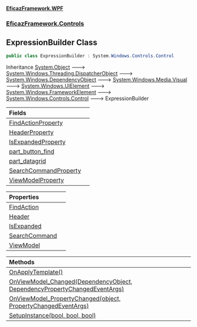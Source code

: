 #### [EficazFramework.WPF](EficazFrameworkWPF.md 'EficazFramework WPF')
### [EficazFramework.Controls](EficazFrameworkWPF.md#EficazFramework.Controls 'EficazFramework.Controls')

## ExpressionBuilder Class

```csharp
public class ExpressionBuilder : System.Windows.Controls.Control
```

Inheritance [System.Object](https://docs.microsoft.com/en-us/dotnet/api/System.Object 'System.Object') &#129106; [System.Windows.Threading.DispatcherObject](https://docs.microsoft.com/en-us/dotnet/api/System.Windows.Threading.DispatcherObject 'System.Windows.Threading.DispatcherObject') &#129106; [System.Windows.DependencyObject](https://docs.microsoft.com/en-us/dotnet/api/System.Windows.DependencyObject 'System.Windows.DependencyObject') &#129106; [System.Windows.Media.Visual](https://docs.microsoft.com/en-us/dotnet/api/System.Windows.Media.Visual 'System.Windows.Media.Visual') &#129106; [System.Windows.UIElement](https://docs.microsoft.com/en-us/dotnet/api/System.Windows.UIElement 'System.Windows.UIElement') &#129106; [System.Windows.FrameworkElement](https://docs.microsoft.com/en-us/dotnet/api/System.Windows.FrameworkElement 'System.Windows.FrameworkElement') &#129106; [System.Windows.Controls.Control](https://docs.microsoft.com/en-us/dotnet/api/System.Windows.Controls.Control 'System.Windows.Controls.Control') &#129106; ExpressionBuilder

| Fields | |
| :--- | :--- |
| [FindActionProperty](EficazFramework.Controls/ExpressionBuilder/FindActionProperty.md 'EficazFramework.Controls.ExpressionBuilder.FindActionProperty') | |
| [HeaderProperty](EficazFramework.Controls/ExpressionBuilder/HeaderProperty.md 'EficazFramework.Controls.ExpressionBuilder.HeaderProperty') | |
| [IsExpandedProperty](EficazFramework.Controls/ExpressionBuilder/IsExpandedProperty.md 'EficazFramework.Controls.ExpressionBuilder.IsExpandedProperty') | |
| [part_button_find](EficazFramework.Controls/ExpressionBuilder/part_button_find.md 'EficazFramework.Controls.ExpressionBuilder.part_button_find') | |
| [part_datagrid](EficazFramework.Controls/ExpressionBuilder/part_datagrid.md 'EficazFramework.Controls.ExpressionBuilder.part_datagrid') | |
| [SearchCommandProperty](EficazFramework.Controls/ExpressionBuilder/SearchCommandProperty.md 'EficazFramework.Controls.ExpressionBuilder.SearchCommandProperty') | |
| [ViewModelProperty](EficazFramework.Controls/ExpressionBuilder/ViewModelProperty.md 'EficazFramework.Controls.ExpressionBuilder.ViewModelProperty') | |

| Properties | |
| :--- | :--- |
| [FindAction](EficazFramework.Controls/ExpressionBuilder/FindAction.md 'EficazFramework.Controls.ExpressionBuilder.FindAction') | |
| [Header](EficazFramework.Controls/ExpressionBuilder/Header.md 'EficazFramework.Controls.ExpressionBuilder.Header') | |
| [IsExpanded](EficazFramework.Controls/ExpressionBuilder/IsExpanded.md 'EficazFramework.Controls.ExpressionBuilder.IsExpanded') | |
| [SearchCommand](EficazFramework.Controls/ExpressionBuilder/SearchCommand.md 'EficazFramework.Controls.ExpressionBuilder.SearchCommand') | |
| [ViewModel](EficazFramework.Controls/ExpressionBuilder/ViewModel.md 'EficazFramework.Controls.ExpressionBuilder.ViewModel') | |

| Methods | |
| :--- | :--- |
| [OnApplyTemplate()](EficazFramework.Controls/ExpressionBuilder/OnApplyTemplate().md 'EficazFramework.Controls.ExpressionBuilder.OnApplyTemplate()') | |
| [OnViewModel_Changed(DependencyObject, DependencyPropertyChangedEventArgs)](EficazFramework.Controls/ExpressionBuilder/OnViewModel_Changed(DependencyObject,DependencyPropertyChangedEventArgs).md 'EficazFramework.Controls.ExpressionBuilder.OnViewModel_Changed(System.Windows.DependencyObject, System.Windows.DependencyPropertyChangedEventArgs)') | |
| [OnViewModel_PropertyChanged(object, PropertyChangedEventArgs)](EficazFramework.Controls/ExpressionBuilder/OnViewModel_PropertyChanged(object,PropertyChangedEventArgs).md 'EficazFramework.Controls.ExpressionBuilder.OnViewModel_PropertyChanged(object, System.ComponentModel.PropertyChangedEventArgs)') | |
| [SetupInstance(bool, bool, bool)](EficazFramework.Controls/ExpressionBuilder/SetupInstance(bool,bool,bool).md 'EficazFramework.Controls.ExpressionBuilder.SetupInstance(bool, bool, bool)') | |
